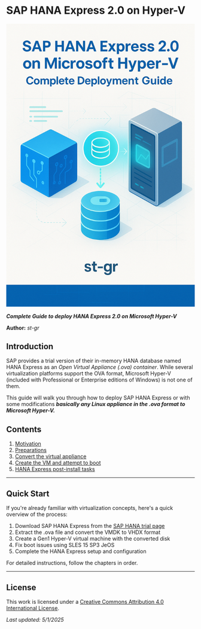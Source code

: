 # SAP HANA Express 2.0 on Hyper-V

![SAP HANA on Hyper-V](/assets/cover.png)

***Complete Guide to deploy HANA Express 2.0 on Microsoft Hyper-V***

**Author:** *st-gr*

## Introduction

SAP provides a trial version of their in-memory HANA database named HANA Express as an *Open Virtual Appliance (.ova) container*. While several virtualization platforms support the OVA format, Microsoft Hyper-V (included with Professional or Enterprise editions of Windows) is not one of them.

This guide will walk you through how to deploy SAP HANA Express or with some modifications ***basically any Linux appliance in the .ova format to Microsoft Hyper-V.***

## Contents

1. [Motivation](chapter-1-motivation.md)
2. [Preparations](chapter-2-preparations.md)
3. [Convert the virtual appliance](chapter-3-convert-appliance.md)
4. [Create the VM and attempt to boot](chapter-4-create-vm.md)
5. [HANA Express post-install tasks](chapter-5-post-install.md)

---

## Quick Start

If you're already familiar with virtualization concepts, here's a quick overview of the process:

1. Download SAP HANA Express from the [SAP HANA trial page](https://www.sap.com/products/data-cloud/hana/express-trial.html)
2. Extract the .ova file and convert the VMDK to VHDX format
3. Create a Gen1 Hyper-V virtual machine with the converted disk
4. Fix boot issues using SLES 15 SP3 JeOS
5. Complete the HANA Express setup and configuration

For detailed instructions, follow the chapters in order.

---

## License

This work is licensed under a [Creative Commons Attribution 4.0 International License](LICENSE).

*Last updated: 5/1/2025*
